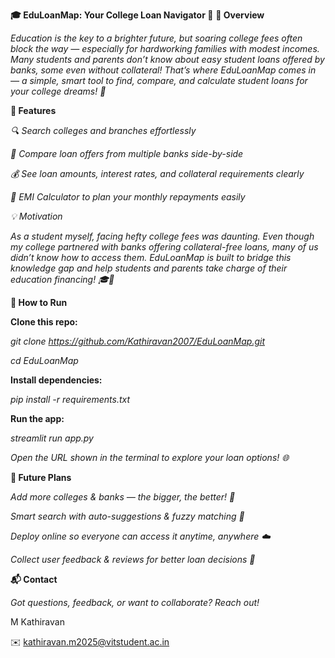 **🎓 EduLoanMap: Your College Loan Navigator 🚀**
**🌟 Overview**

*Education is the key to a brighter future, but soaring college fees often block the way — especially for hardworking families with modest incomes. Many students and parents don’t know about easy student loans offered by banks, some even without collateral! That’s where EduLoanMap comes in — a simple, smart tool to find, compare, and calculate student loans for your college dreams! 🎯*

**🚀 Features**

*🔍 Search colleges and branches effortlessly*

*🏦 Compare loan offers from multiple banks side-by-side*

*💰 See loan amounts, interest rates, and collateral requirements clearly*

*🧮 EMI Calculator to plan your monthly repayments easily*

*💡 Motivation*

*As a student myself, facing hefty college fees was daunting. Even though my college partnered with banks offering collateral-free loans, many of us didn’t know how to access them. EduLoanMap is built to bridge this knowledge gap and help students and parents take charge of their education financing! 🎓💪*

**🏃 How to Run**

**Clone this repo:**

*git clone https://github.com/Kathiravan2007/EduLoanMap.git*

*cd EduLoanMap*


**Install dependencies:**

*pip install -r requirements.txt*


**Run the app:**

*streamlit run app.py*


*Open the URL shown in the terminal to explore your loan options! 🌐*

**🌈 Future Plans**

*Add more colleges & banks — the bigger, the better! 🏫*

*Smart search with auto-suggestions & fuzzy matching 🤖*

*Deploy online so everyone can access it anytime, anywhere ☁️*

*Collect user feedback & reviews for better loan decisions 📢*

**📬 Contact**

*Got questions, feedback, or want to collaborate? Reach out!*

M Kathiravan

✉️ kathiravan.m2025@vitstudent.ac.in

